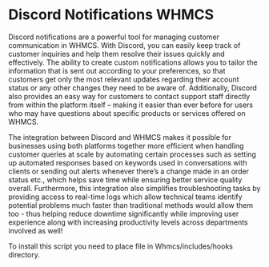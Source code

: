 # Discord Notifications WHMCS


Discord notifications are a powerful tool for managing customer communication in WHMCS. With Discord, you can easily keep track of customer inquiries and help them resolve their issues quickly and effectively. The ability to create custom notifications allows you to tailor the information that is sent out according to your preferences, so that customers get only the most relevant updates regarding their account status or any other changes they need to be aware of. Additionally, Discord also provides an easy way for customers to contact support staff directly from within the platform itself – making it easier than ever before for users who may have questions about specific products or services offered on WHMCS. 

The integration between Discord and WHMCS makes it possible for businesses using both platforms together more efficient when handling customer queries at scale by automating certain processes such as setting up automated responses based on keywords used in conversations with clients or sending out alerts whenever there’s a change made in an order status etc., which helps save time while ensuring better service quality overall. Furthermore, this integration also simplifies troubleshooting tasks by providing access to real-time logs which allow technical teams identify potential problems much faster than traditional methods would allow them too - thus helping reduce downtime significantly while improving user experience along with increasing productivity levels across departments involved as well! 

To install this script you need to place  file in Whmcs/includes/hooks directory.
